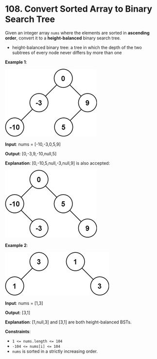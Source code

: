 
# 108. Convert Sorted Array to Binary Search Tree

Given an integer array `nums` where the elements are sorted in **ascending order**, convert it to a **height-balanced** binary search tree.

- height-balanced binary tree: a tree in which the depth of the two subtrees of every node never differs by more than one

**Example 1**:

![btree1](./static/btree1.jpg)

**Input**: nums = [-10,-3,0,5,9]

**Output**: [0,-3,9,-10,null,5]

**Explanation**: [0,-10,5,null,-3,null,9] is also accepted: 

![.btree2](./static/btree2.jpg)

**Example 2**:

![btree](./static/btree.jpg)

**Input**: nums = [1,3]

**Output**: [3,1]

**Explanation**: [1,null,3] and [3,1] are both height-balanced BSTs.

**Constraints**:

- `1 <= nums.length <= 104`
- `-104 <= nums[i] <= 104`
- `nums` is sorted in a strictly increasing order.

